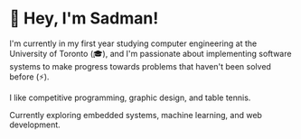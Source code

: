 # :wave: Hey, I'm Sadman!
I'm currently in my first year studying computer engineering at the University of Toronto (:mortar_board:), and I'm passionate about implementing software systems to make progress towards problems that haven't been solved before (:zap:). 

I like competitive programming, graphic design, and table tennis. 

Currently exploring embedded systems, machine learning, and web development.
